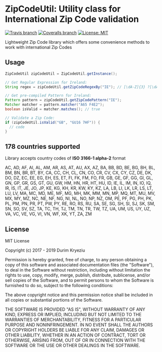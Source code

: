 # ZipCodeUtil: Utility class for International Zip Code validation

[![Travis branch](https://img.shields.io/travis/durimkryeziu/zip-code-util/master.svg?style=flat-square)](https://travis-ci.org/durimkryeziu/zip-code-util) [![Coveralls branch](https://img.shields.io/coveralls/durimkryeziu/zip-code-util/master.svg?style=flat-square)](https://coveralls.io/github/durimkryeziu/zip-code-util?branch=master) [![License: MIT](https://img.shields.io/badge/license-MIT-blue.svg?style=flat-square)](https://github.com/durimkryeziu/zip-code-util/blob/master/LICENSE)

Lightweight Zip Code library which offers some convenience methods to work with international Zip Codes

## Usage
```java
ZipCodeUtil zipCodeUtil = ZipCodeUtil.getInstance();

// Get Regular Expression for Ireland:
String regex = zipCodeUtil.getZipCodeRegexBy("IE"); // [\dA-Z]{3} ?[\dA-Z]{4}

// Get pre-compiled Pattern for Ireland:
Pattern pattern = zipCodeUtil.getZipCodePattern("IE");
Matcher matcher = pattern.matcher("A65 F4E2");
boolean isValid = matcher.matches(); // true

// Validate a Zip Code:
if (zipCodeUtil.isValid("GB", "GU16 7HF")) {
  // code
}
```

## 178 countries supported
Library accepts country codes of **ISO 3166-1 alpha-2** format

AC, AD, AF, AI, AL, AM, AR, AS, AT, AU, AX, AZ, BA, BB, BD, BE, BG, BH, BL, BM, BN, BR, BT, BY, CA, CC, CH, CL, CN, CO, CR, CV, CX, CY, CZ, DE, DK, DO, DZ, EC, EE, EG, EH, ES, ET, FI, FK, FM, FO, FR, GB, GE, GF, GG, GI, GL, GN, GP, GR, GS, GT, GU, GW, HM, HN, HR, HT, HU, ID, IE, IL, IM, IN, IO, IQ, IR, IS, IT, JE, JO, JP, KE, KG, KH, KR, KW, KY, KZ, LA, LB, LI, LK, LR, LS, LT, LU, LV, MA, MC, MD, ME, MF, MG, MH, MK, MM, MN, MP, MQ, MT, MU, MV, MX, MY, MZ, NC, NE, NF, NG, NI, NL, NO, NP, NZ, OM, PE, PF, PG, PH, PK, PL, PM, PN, PR, PT, PW, PY, RE, RO, RS, RU, SA, SE, SG, SH, SI, SJ, SK, SM, SN, SO, SV, SZ, TA, TC, TH, TJ, TM, TN, TR, TW, TZ, UA, UM, US, UY, UZ, VA, VC, VE, VG, VI, VN, WF, XK, YT, ZA, ZM

## License
MIT License

Copyright (c) 2017 - 2019 Durim Kryeziu

Permission is hereby granted, free of charge, to any person obtaining a copy
of this software and associated documentation files (the "Software"), to deal
in the Software without restriction, including without limitation the rights
to use, copy, modify, merge, publish, distribute, sublicense, and/or sell
copies of the Software, and to permit persons to whom the Software is
furnished to do so, subject to the following conditions:

The above copyright notice and this permission notice shall be included in all
copies or substantial portions of the Software.

THE SOFTWARE IS PROVIDED "AS IS", WITHOUT WARRANTY OF ANY KIND, EXPRESS OR
IMPLIED, INCLUDING BUT NOT LIMITED TO THE WARRANTIES OF MERCHANTABILITY,
FITNESS FOR A PARTICULAR PURPOSE AND NONINFRINGEMENT. IN NO EVENT SHALL THE
AUTHORS OR COPYRIGHT HOLDERS BE LIABLE FOR ANY CLAIM, DAMAGES OR OTHER
LIABILITY, WHETHER IN AN ACTION OF CONTRACT, TORT OR OTHERWISE, ARISING FROM,
OUT OF OR IN CONNECTION WITH THE SOFTWARE OR THE USE OR OTHER DEALINGS IN THE
SOFTWARE.
